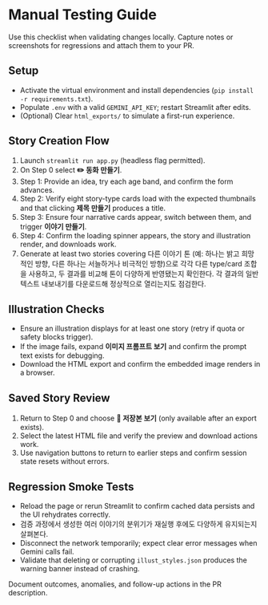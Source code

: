 # Manual Testing Guide

Use this checklist when validating changes locally. Capture notes or screenshots for regressions and attach them to your PR.

## Setup
- Activate the virtual environment and install dependencies (`pip install -r requirements.txt`).
- Populate `.env` with a valid `GEMINI_API_KEY`; restart Streamlit after edits.
- (Optional) Clear `html_exports/` to simulate a first-run experience.

## Story Creation Flow
1. Launch `streamlit run app.py` (headless flag permitted).
2. On Step 0 select **✏️ 동화 만들기**.
3. Step 1: Provide an idea, try each age band, and confirm the form advances.
4. Step 2: Verify eight story-type cards load with the expected thumbnails and that clicking **제목 만들기** produces a title.
5. Step 3: Ensure four narrative cards appear, switch between them, and trigger **이야기 만들기**.
6. Step 4: Confirm the loading spinner appears, the story and illustration render, and downloads work.
7. Generate at least two stories covering 다른 이야기 톤 (예: 하나는 밝고 희망적인 방향, 다른 하나는 서늘하거나 비극적인 방향)으로 각각 다른 type/card 조합을 사용하고, 두 결과를 비교해 톤이 다양하게 반영됐는지 확인한다. 각 결과의 일반 텍스트 내보내기를 다운로드해 정상적으로 열리는지도 점검한다.

## Illustration Checks
- Ensure an illustration displays for at least one story (retry if quota or safety blocks trigger).
- If the image fails, expand **이미지 프롬프트 보기** and confirm the prompt text exists for debugging.
- Download the HTML export and confirm the embedded image renders in a browser.

## Saved Story Review
1. Return to Step 0 and choose **📂 저장본 보기** (only available after an export exists).
2. Select the latest HTML file and verify the preview and download actions work.
3. Use navigation buttons to return to earlier steps and confirm session state resets without errors.

## Regression Smoke Tests
- Reload the page or rerun Streamlit to confirm cached data persists and the UI rehydrates correctly.
- 검증 과정에서 생성한 여러 이야기의 분위기가 재실행 후에도 다양하게 유지되는지 살펴본다.
- Disconnect the network temporarily; expect clear error messages when Gemini calls fail.
- Validate that deleting or corrupting `illust_styles.json` produces the warning banner instead of crashing.

Document outcomes, anomalies, and follow-up actions in the PR description.
